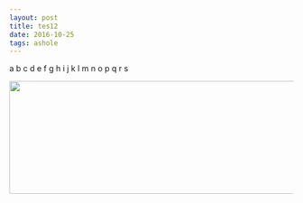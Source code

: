 ```yaml
---
layout: post
title: tes12
date: 2016-10-25 
tags: ashole    
---
```





a b c d e f g h i j k l m n o p q r s




<img src="/http://imgur.com/BRfo01y" height="200" width="600"> 
